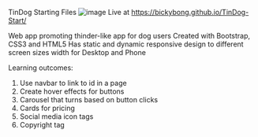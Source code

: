 TinDog Starting Files
![image](https://user-images.githubusercontent.com/79681149/193173334-a91fa1e9-28a2-4d26-aa8c-238827dd9eae.png)
Live at https://bickybong.github.io/TinDog-Start/

Web app promoting thinder-like app for dog users
Created with Bootstrap, CSS3 and HTML5
Has static and dynamic responsive design to different screen sizes width for Desktop and Phone

Learning outcomes:
1. Use navbar to link to id in a page
2. Create hover effects for buttons
3. Carousel that turns based on button clicks
4. Cards for pricing
5. Social media icon tags
6. Copyright tag
